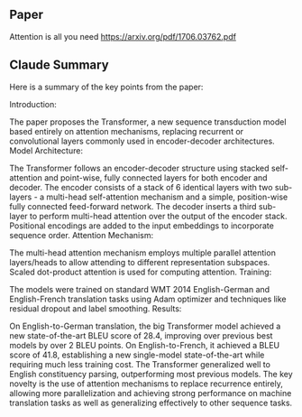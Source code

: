 ## Paper

Attention is all you need
https://arxiv.org/pdf/1706.03762.pdf

## Claude Summary

Here is a summary of the key points from the paper:

Introduction:

The paper proposes the Transformer, a new sequence transduction model based entirely on attention mechanisms, replacing recurrent or convolutional layers commonly used in encoder-decoder architectures.
Model Architecture:

The Transformer follows an encoder-decoder structure using stacked self-attention and point-wise, fully connected layers for both encoder and decoder.
The encoder consists of a stack of 6 identical layers with two sub-layers - a multi-head self-attention mechanism and a simple, position-wise fully connected feed-forward network.
The decoder inserts a third sub-layer to perform multi-head attention over the output of the encoder stack.
Positional encodings are added to the input embeddings to incorporate sequence order.
Attention Mechanism:

The multi-head attention mechanism employs multiple parallel attention layers/heads to allow attending to different representation subspaces.
Scaled dot-product attention is used for computing attention.
Training:

The models were trained on standard WMT 2014 English-German and English-French translation tasks using Adam optimizer and techniques like residual dropout and label smoothing.
Results:

On English-to-German translation, the big Transformer model achieved a new state-of-the-art BLEU score of 28.4, improving over previous best models by over 2 BLEU points.
On English-to-French, it achieved a BLEU score of 41.8, establishing a new single-model state-of-the-art while requiring much less training cost.
The Transformer generalized well to English constituency parsing, outperforming most previous models.
The key novelty is the use of attention mechanisms to replace recurrence entirely, allowing more parallelization and achieving strong performance on machine translation tasks as well as generalizing effectively to other sequence tasks.